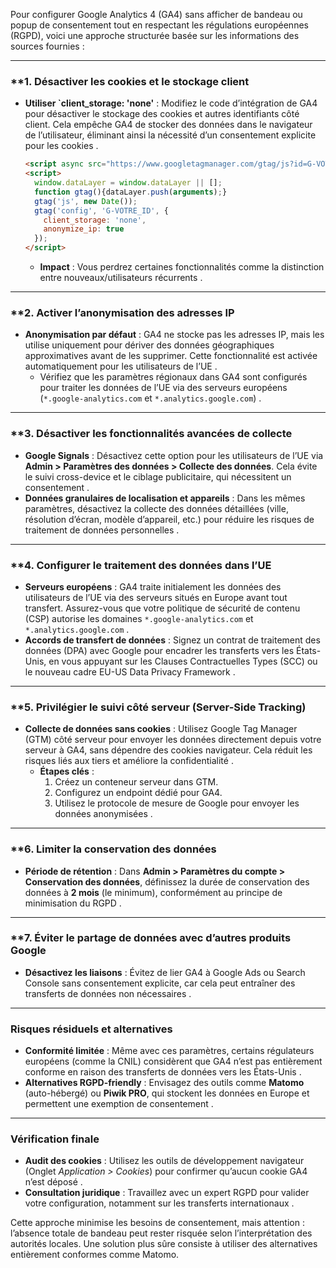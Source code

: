 Pour configurer Google Analytics 4 (GA4) sans afficher de bandeau ou popup de consentement tout en respectant les régulations européennes (RGPD), voici une approche structurée basée sur les informations des sources fournies :

---

### **1. **Désactiver les cookies et le stockage client**
- **Utiliser `client_storage: 'none'** : Modifiez le code d’intégration de GA4 pour désactiver le stockage des cookies et autres identifiants côté client. Cela empêche GA4 de stocker des données dans le navigateur de l’utilisateur, éliminant ainsi la nécessité d’un consentement explicite pour les cookies .
  ```html
  <script async src="https://www.googletagmanager.com/gtag/js?id=G-VOTRE_ID"></script>
  <script>
    window.dataLayer = window.dataLayer || [];
    function gtag(){dataLayer.push(arguments);}
    gtag('js', new Date());
    gtag('config', 'G-VOTRE_ID', { 
      client_storage: 'none',
      anonymize_ip: true
    });
  </script>
  ```
  - **Impact** : Vous perdrez certaines fonctionnalités comme la distinction entre nouveaux/utilisateurs récurrents .

---

### **2. **Activer l’anonymisation des adresses IP**
- **Anonymisation par défaut** : GA4 ne stocke pas les adresses IP, mais les utilise uniquement pour dériver des données géographiques approximatives avant de les supprimer. Cette fonctionnalité est activée automatiquement pour les utilisateurs de l’UE .
  - Vérifiez que les paramètres régionaux dans GA4 sont configurés pour traiter les données de l’UE via des serveurs européens (`*.google-analytics.com` et `*.analytics.google.com`) .

---

### **3. **Désactiver les fonctionnalités avancées de collecte**
- **Google Signals** : Désactivez cette option pour les utilisateurs de l’UE via **Admin > Paramètres des données > Collecte des données**. Cela évite le suivi cross-device et le ciblage publicitaire, qui nécessitent un consentement .
- **Données granulaires de localisation et appareils** : Dans les mêmes paramètres, désactivez la collecte des données détaillées (ville, résolution d’écran, modèle d’appareil, etc.) pour réduire les risques de traitement de données personnelles .

---

### **4. **Configurer le traitement des données dans l’UE**
- **Serveurs européens** : GA4 traite initialement les données des utilisateurs de l’UE via des serveurs situés en Europe avant tout transfert. Assurez-vous que votre politique de sécurité de contenu (CSP) autorise les domaines `*.google-analytics.com` et `*.analytics.google.com` .
- **Accords de transfert de données** : Signez un contrat de traitement des données (DPA) avec Google pour encadrer les transferts vers les États-Unis, en vous appuyant sur les Clauses Contractuelles Types (SCC) ou le nouveau cadre EU-US Data Privacy Framework .

---

### **5. **Privilégier le suivi côté serveur (Server-Side Tracking)**
- **Collecte de données sans cookies** : Utilisez Google Tag Manager (GTM) côté serveur pour envoyer les données directement depuis votre serveur à GA4, sans dépendre des cookies navigateur. Cela réduit les risques liés aux tiers et améliore la confidentialité .
  - **Étapes clés** :
    1. Créez un conteneur serveur dans GTM.
    2. Configurez un endpoint dédié pour GA4.
    3. Utilisez le protocole de mesure de Google pour envoyer les données anonymisées .

---

### **6. **Limiter la conservation des données**
- **Période de rétention** : Dans **Admin > Paramètres du compte > Conservation des données**, définissez la durée de conservation des données à **2 mois** (le minimum), conformément au principe de minimisation du RGPD .

---

### **7. **Éviter le partage de données avec d’autres produits Google**
- **Désactivez les liaisons** : Évitez de lier GA4 à Google Ads ou Search Console sans consentement explicite, car cela peut entraîner des transferts de données non nécessaires .

---

### **Risques résiduels et alternatives**
- **Conformité limitée** : Même avec ces paramètres, certains régulateurs européens (comme la CNIL) considèrent que GA4 n’est pas entièrement conforme en raison des transferts de données vers les États-Unis .
- **Alternatives RGPD-friendly** : Envisagez des outils comme **Matomo** (auto-hébergé) ou **Piwik PRO**, qui stockent les données en Europe et permettent une exemption de consentement .

---

### **Vérification finale**
- **Audit des cookies** : Utilisez les outils de développement navigateur (Onglet *Application > Cookies*) pour confirmer qu’aucun cookie GA4 n’est déposé .
- **Consultation juridique** : Travaillez avec un expert RGPD pour valider votre configuration, notamment sur les transferts internationaux .

Cette approche minimise les besoins de consentement, mais attention : l’absence totale de bandeau peut rester risquée selon l’interprétation des autorités locales. Une solution plus sûre consiste à utiliser des alternatives entièrement conformes comme Matomo.